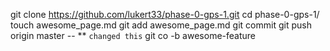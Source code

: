 git clone https://github.com/lukert33/phase-0-gps-1.git <!--cloned the rep-->
cd phase-0-gps-1/  <!--entered that cloned repo-->
touch awesome_page.md <!--made the file-->
git add awesome_page.md  <!--staged the change-->
git commit  <!--committed it-->
git push origin master  <!--pushed it to the remote-->
-- ** `changed this` git co -b awesome-feature  <!--made an awesome-feature branch-->

